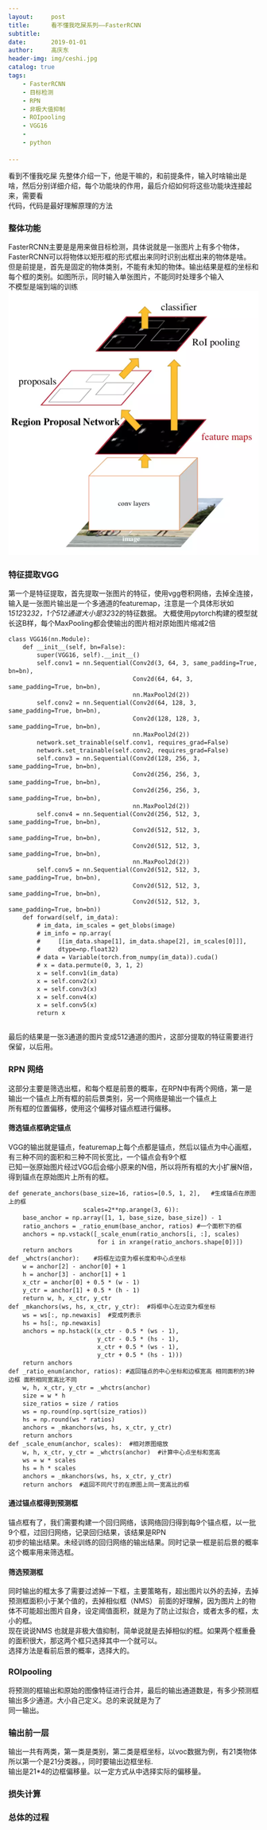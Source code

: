 ```yaml
---
layout:     post
title:      看不懂我吃屎系列——FasterRCNN
subtitle:   
date:       2019-01-01
author:     高庆东
header-img: img/ceshi.jpg
catalog: true
tags:
    - FasterRCNN
    - 目标检测
    - RPN
    - 非极大值抑制
    - ROIpooling
    - VGG16
    -
    - python

---
```


看到不懂我吃屎
先整体介绍一下，他是干嘛的，和前提条件，输入时啥输出是啥，然后分别详细介绍，每个功能块的作用，最后介绍如何将这些功能块连接起来，需要看  
代码，代码是最好理解原理的方法

### 整体功能
FasterRCNN主要是是用来做目标检测，具体说就是一张图片上有多个物体，FasterRCNN可以将物体以矩形框的形式框出来同时识别出框出来的物体是啥。  
但是前提是，首先是固定的物体类别，不能有未知的物体。输出结果是框的坐标和每个框的类别。如图所示，同时输入单张图片，不能同时处理多个输入  
不模型是端到端的训练  
![框架](/img/FasterRCNN.png)

### 特征提取VGG
第一个是特征提取，首先提取一张图片的特征，使用vgg卷积网络，去掉全连接，输入是一张图片输出是一个多通道的featuremap，注意是一个具体形状如
1*512*32*32，1个512通道大小是32*32的特征数据。
大概使用pytorch构建的模型就长这B样，每个MaxPooling都会使输出的图片相对原始图片缩减2倍


```
class VGG16(nn.Module):
    def __init__(self, bn=False):
        super(VGG16, self).__init__()
        self.conv1 = nn.Sequential(Conv2d(3, 64, 3, same_padding=True, bn=bn),
                                   Conv2d(64, 64, 3, same_padding=True, bn=bn),
                                   nn.MaxPool2d(2))
        self.conv2 = nn.Sequential(Conv2d(64, 128, 3, same_padding=True, bn=bn),
                                   Conv2d(128, 128, 3, same_padding=True, bn=bn),
                                   nn.MaxPool2d(2))
        network.set_trainable(self.conv1, requires_grad=False)
        network.set_trainable(self.conv2, requires_grad=False)
        self.conv3 = nn.Sequential(Conv2d(128, 256, 3, same_padding=True, bn=bn),
                                   Conv2d(256, 256, 3, same_padding=True, bn=bn),
                                   Conv2d(256, 256, 3, same_padding=True, bn=bn),
                                   nn.MaxPool2d(2))
        self.conv4 = nn.Sequential(Conv2d(256, 512, 3, same_padding=True, bn=bn),
                                   Conv2d(512, 512, 3, same_padding=True, bn=bn),
                                   Conv2d(512, 512, 3, same_padding=True, bn=bn),
                                   nn.MaxPool2d(2))
        self.conv5 = nn.Sequential(Conv2d(512, 512, 3, same_padding=True, bn=bn),
                                   Conv2d(512, 512, 3, same_padding=True, bn=bn),
                                   Conv2d(512, 512, 3, same_padding=True, bn=bn))
    def forward(self, im_data):
        # im_data, im_scales = get_blobs(image)
        # im_info = np.array(
        #     [[im_data.shape[1], im_data.shape[2], im_scales[0]]],
        #     dtype=np.float32)
        # data = Variable(torch.from_numpy(im_data)).cuda()
        # x = data.permute(0, 3, 1, 2)
        x = self.conv1(im_data)
        x = self.conv2(x)
        x = self.conv3(x)
        x = self.conv4(x)
        x = self.conv5(x)
        return x
        
```
最后的结果是一张3通道的图片变成512通道的图片，这部分提取的特征需要进行保留，以后用。  
### RPN 网络
这部分主要是筛选出框，和每个框是前景的概率，在RPN中有两个网络，第一是输出一个锚点上所有框的前后景类别，另一个网络是输出一个锚点上  
所有框的位置偏移，使用这个偏移对锚点框进行偏移。
#### 筛选锚点框确定锚点
VGG的输出就是锚点，featuremap上每个点都是锚点，然后以锚点为中心画框，有三种不同的面积和三种不同长宽比，一个锚点会有9个框   
已知一张原始图片经过VGG后会缩小原来的N倍，所以将所有框的大小扩展N倍，得到锚点在原始图片上所有的框。

```
def generate_anchors(base_size=16, ratios=[0.5, 1, 2],   #生成锚点在原图上的框
                     scales=2**np.arange(3, 6)):
    base_anchor = np.array([1, 1, base_size, base_size]) - 1
    ratio_anchors = _ratio_enum(base_anchor, ratios) #一个面积下的框
    anchors = np.vstack([_scale_enum(ratio_anchors[i, :], scales)
                         for i in xrange(ratio_anchors.shape[0])])
    return anchors
def _whctrs(anchor):    #将框左边变为框长度和中心点坐标      
    w = anchor[2] - anchor[0] + 1
    h = anchor[3] - anchor[1] + 1
    x_ctr = anchor[0] + 0.5 * (w - 1)
    y_ctr = anchor[1] + 0.5 * (h - 1)
    return w, h, x_ctr, y_ctr
def _mkanchors(ws, hs, x_ctr, y_ctr):  #将框中心左边变为框坐标
    ws = ws[:, np.newaxis]  #变成列表示
    hs = hs[:, np.newaxis]
    anchors = np.hstack((x_ctr - 0.5 * (ws - 1),
                         y_ctr - 0.5 * (hs - 1),
                         x_ctr + 0.5 * (ws - 1),
                         y_ctr + 0.5 * (hs - 1)))
    return anchors
def _ratio_enum(anchor, ratios): #返回锚点的中心坐标和边框宽高 相同面积的3种边框 面积相同宽高比不同
    w, h, x_ctr, y_ctr = _whctrs(anchor)
    size = w * h
    size_ratios = size / ratios
    ws = np.round(np.sqrt(size_ratios))
    hs = np.round(ws * ratios)
    anchors = _mkanchors(ws, hs, x_ctr, y_ctr)
    return anchors
def _scale_enum(anchor, scales):  #相对原图缩放
    w, h, x_ctr, y_ctr = _whctrs(anchor)  #计算中心点坐标和宽高
    ws = w * scales
    hs = h * scales
    anchors = _mkanchors(ws, hs, x_ctr, y_ctr)
    return anchors  #返回不同尺寸的在原图上同一宽高比的框

```
#### 通过锚点框得到预测框
锚点框有了，我们需要构建一个回归网络，该网络回归得到每9个锚点框，以一批9个框，过回归网络，记录回归结果，该结果是RPN  
初步的输出结果。未经训练的回归网络的输出结果。同时记录一框是前后景的概率这个概率用来筛选框。
#### 筛选预测框
同时输出的框太多了需要过滤掉一下框，主要策略有，超出图片以外的去掉，去掉预测框面积小于某个值的，去掉相似框（NMS）
前面的好理解，因为图片上的物体不可能超出图片自身，设定阈值面积，就是为了防止过拟合，或者太多的框，太小的框。  
现在说说NMS 也就是非极大值抑制，简单说就是去掉相似的框。如果两个框重叠的面积很大，那这两个框只选择其中一个就可以。  
选择方法是看前后景的概率，选择大的。

### ROIpooling
将预测的框输出和原始的图像特征进行合并，最后的输出通道数是，有多少预测框输出多少通道。大小自己定义。总的来说就是为了  
同一输出。
### 输出前一层
输出一共有两类，第一类是类别，第二类是框坐标，以voc数据为例，有21类物体所以第一个是21分类器。，同时要输出边框坐标.  
输出是21\*4的边框偏移量。以一定方式从中选择实际的偏移量。

### 损失计算


### 总体的过程

